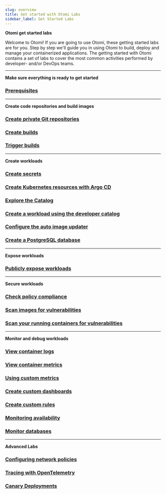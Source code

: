 ```yaml
---
slug: overview
title: Get started with Otomi Labs
sidebar_label: Get Started Labs
---
```


**Otomi get started labs**

Welcome to Otomi! If you are going to use Otomi, these getting started labs are for you. Step by step we'll guide you in using Otomi to build, deploy and manage your containerized applications. The getting started with Otomi contains a set of labs to cover the most common activities performed by developer- and/or DevOps teams.

---

**Make sure everything is ready to get started**

### [Prerequisites](lab-1.md)

---

**Create code repositories and build images**

### [Create private Git repositories](lab-3.md)

### [Create builds](lab-6.md)

### [Trigger builds](lab-26.md)

---

**Create workloads**

### [Create secrets](lab-8.md)

### [Create Kubernetes resources with Argo CD](lab-10.md)

### [Explore the Catalog](lab-29.md)

### [Create a workload using the developer catalog](lab-13.md)

### [Configure the auto image updater](lab-11.md)

### [Create a PostgreSQL database](lab-24.md)

---

**Expose workloads**

### [Publicly expose workloads](lab-18.md)

---

**Secure workloads**

### [Check policy compliance](lab-15.md)

### [Scan images for vulnerabilities](lab-7.md)

### [Scan your running containers for vulnerabilities](lab-17.md)

---

**Monitor and debug workloads**

### [View container logs](lab-20.md)

### [View container metrics](lab-21.md)

### [Using custom metrics](lab-22.md)

### [Create custom dashboards](lab-30.md)

### [Create custom rules](lab-31.md)

### [Monitoring availability](lab-23.md)

### [Monitor databases](lab-25.md)

---

**Advanced Labs**

### [Configuring network policies](lab-19.md)

### [Tracing with OpenTelemetry](lab-27.md)

### [Canary Deployments](lab-28.md)
